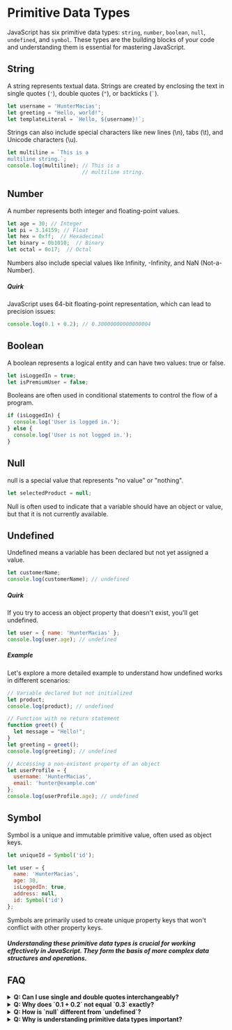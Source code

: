 

# Primitive Data Types

JavaScript has six primitive data types: `string`, `number`, `boolean`, `null`, `undefined`, and `symbol`. These types are the building blocks of your code and understanding them is essential for mastering JavaScript.

## String

A string represents textual data. Strings are created by enclosing the text in single quotes (`'`), double quotes (`"`), or backticks (`` ` ``).

```js filename="strings.js" copy
let username = 'HunterMacias';
let greeting = "Hello, world!";
let templateLiteral = `Hello, ${username}!`;
```
Strings can also include special characters like new lines (\n), tabs (\t), and Unicode characters (\u).
```js filename="strings.js" copy
let multiline = `This is a
multiline string.`;
console.log(multiline); // This is a
                        // multiline string.

```


## Number
A number represents both integer and floating-point values.

```js filename="number.js" copy
let age = 30; // Integer
let pi = 3.14159; // Float
let hex = 0xff;  // Hexadecimal
let binary = 0b1010;  // Binary
let octal = 0o17;  // Octal
```
Numbers also include special values like Infinity, -Infinity, and NaN (Not-a-Number).


##### Quirk
JavaScript uses 64-bit floating-point representation, which can lead to precision issues:
```js filename="number-quirks.js" copy
console.log(0.1 + 0.2); // 0.30000000000000004
```

## Boolean
A boolean represents a logical entity and can have two values: true or false.

```js filename="booleans.js" copy
let isLoggedIn = true;
let isPremiumUser = false;
```
Booleans are often used in conditional statements to control the flow of a program.
```js filename="booleans.js" copy
if (isLoggedIn) {
  console.log('User is logged in.');
} else {
  console.log('User is not logged in.');
}
```



## Null
null is a special value that represents "no value" or "nothing".
```js filename="null.js" copy
let selectedProduct = null;
```

Null is often used to indicate that a variable should have an object or value, but that it is not currently available.

## Undefined
Undefined means a variable has been declared but not yet assigned a value.
```js filename="undefined.js" copy
let customerName;
console.log(customerName); // undefined
```

##### Quirk
If you try to access an object property that doesn't exist, you'll get undefined.
```js filename="undefined.js" copy
let user = { name: 'HunterMacias' };
console.log(user.age); // undefined
```
##### Example
Let's explore a more detailed example to understand how undefined works in different scenarios:
```js filename="undefined.js" copy
// Variable declared but not initialized
let product;
console.log(product); // undefined

// Function with no return statement
function greet() {
  let message = "Hello!";
}
let greeting = greet();
console.log(greeting); // undefined

// Accessing a non-existent property of an object
let userProfile = {
  username: 'HunterMacias',
  email: 'hunter@example.com'
};
console.log(userProfile.age); // undefined

```

## Symbol
Symbol is a unique and immutable primitive value, often used as object keys.
```js filename="undefined.js" copy
let uniqueId = Symbol('id');

let user = {
  name: 'HunterMacias',
  age: 30,
  isLoggedIn: true,
  address: null,
  id: Symbol('id')
};
```
Symbols are primarily used to create unique property keys that won't conflict with other property keys.

##### Understanding these primitive data types is crucial for working effectively in JavaScript. They form the basis of more complex data structures and operations.


## FAQ

<details>
  <summary><strong>Q: Can I use single and double quotes interchangeably?</strong></summary>
  <p><strong>A:</strong> Yes, but be consistent to avoid confusion. Backticks are useful for template literals and multi-line strings.</p>
</details>

<details>
  <summary><strong>Q: Why does `0.1 + 0.2` not equal `0.3` exactly?</strong></summary>
  <p><strong>A:</strong> This is due to the way JavaScript handles floating-point arithmetic. It's a common issue with many programming languages that use binary floating-point numbers.</p>
</details>

<details>
  <summary><strong>Q: How is `null` different from `undefined`?</strong></summary>
  <p><strong>A:</strong> `null` is an assignment value that means "no value" or "nothing", while `undefined` means a variable has been declared but not yet assigned a value.</p>
</details>

<details>
  <summary><strong>Q: Why is understanding primitive data types important?</strong></summary>
  <p><strong>A:</strong> Knowing how these data types work helps you write more efficient and bug-free code. Each type has specific properties and behaviors that can impact how your programs run.</p>
</details>